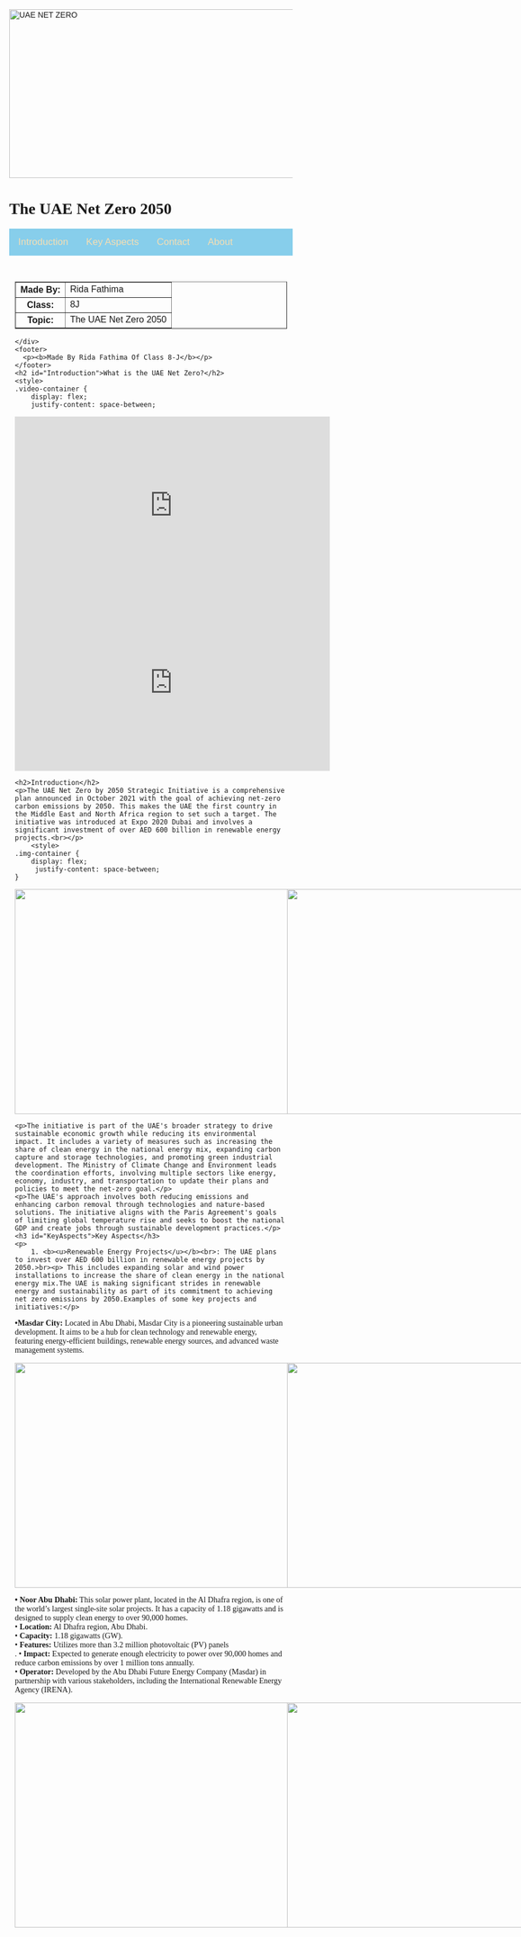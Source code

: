<!DOCTYPE html>
<html lang="en">
<head>
    <meta charset="UTF-8">
    <meta name="viewport" content="width=device-width, initial-scale=1.0">
    <title>The UAE Net Zero 2050</title>
    <style>
        h1 {
            font-family: 'Pacifico', cursive; 
        }
        body {
            margin: 0;
            font-family: Arial, sans-serif;
        }
        .topnav {
            overflow: hidden;
            background-color: #87CEEB;
        }
        .topnav a {
            float: left;
            color: #F5DEB3;
            text-align: center;
            padding: 14px 16px;
            text-decoration: none;
            font-size: 17px;
        }
        .topnav a:hover {
            background-color: #B0E0E6;
            color: Blue;
        }
        .topnav a.active {
            background-color: #87CEEB;
            color: Powder Blue;
        }
        .table-container {
            margin-top: 20px; 
            padding: 10px;
        }
        .table-container img {
            height: 400px; 
            width: 1400px; 
        }
        footer {
            position: fixed;
            left: 0;
            bottom: 0;
            width: 100%;
            background-color: #87CEEB;
            color: Black;
            text-align: center;
            padding: 10px;
        }
        h2 {
            font-family: 'georgia', cursive; 
        }
        p {
            font-family: 'georgia', cursive; 
        }
    </style>
</head>
<body>
    <img src="netzerobanner.jpg" width="1400" height="300" class="logo" alt="UAE NET ZERO" />
    <h1>The UAE Net Zero 2050</h1>
    <div class="topnav">
        <a class="active" href="#Introduction">Introduction</a>
        <a href="#KeyAspects">Key Aspects</a>
        <a href="#Contact">Contact</a>
        <a href="#About">About</a>
    </div>
    <div class="table-container">
        <table border="1">
            <tr>
                <th>Made By:</th>
                <td>Rida Fathima</td>
            </tr>
            <tr>
                <th>Class:</th>
                <td>8J</td>
            </tr>
            <tr>
                <th>Topic:</th>
                <td>The UAE Net Zero 2050</td>
            </tr>
        </table>

    </div>
    <footer>
      <p><b>Made By Rida Fathima Of Class 8-J</b></p>
    </footer>
    <h2 id="Introduction">What is the UAE Net Zero?</h2>
    <style>
    .video-container {
        display: flex;
        justify-content: space-between;
</style>

<div class="video-container">
    <div class="video">
        <iframe width="560" height="315" src="https://www.youtube.com/embed/NvuekrbIKg8?si=n9q6oY7KuV81CE2m" title="YouTube video player" frameborder="0" allow="accelerometer; autoplay; clipboard-write; encrypted-media; gyroscope; picture-in-picture; web-share" referrerpolicy="strict-origin-when-cross-origin" allowfullscreen></iframe>
    </div>
    <div class="video">
        <iframe width="560" height="315" src="https://www.youtube.com/embed/CvCZE62-sy0?si=BTTYlKTtefI1aeky" title="YouTube video player" frameborder="0" allow="accelerometer; autoplay; clipboard-write; encrypted-media; gyroscope; picture-in-picture; web-share" referrerpolicy="strict-origin-when-cross-origin" allowfullscreen></iframe>
    </div>
</div>

    <h2>Introduction</h2>
    <p>The UAE Net Zero by 2050 Strategic Initiative is a comprehensive plan announced in October 2021 with the goal of achieving net-zero carbon emissions by 2050. This makes the UAE the first country in the Middle East and North Africa region to set such a target. The initiative was introduced at Expo 2020 Dubai and involves a significant investment of over AED 600 billion in renewable energy projects.<br></p>
        <style>
    .img-container {
        display: flex;
         justify-content: space-between;   
    }
</style>

<div class="img-container">
    <img src="sustainable.jpg" width="400" height="300">
    <img src="dubai.jpg" width="400" height="300">
    <img src="capture.jpg" width="400" height="300">
</div>


    <p>The initiative is part of the UAE's broader strategy to drive sustainable economic growth while reducing its environmental impact. It includes a variety of measures such as increasing the share of clean energy in the national energy mix, expanding carbon capture and storage technologies, and promoting green industrial development. The Ministry of Climate Change and Environment leads the coordination efforts, involving multiple sectors like energy, economy, industry, and transportation to update their plans and policies to meet the net-zero goal.</p>
    <p>The UAE's approach involves both reducing emissions and enhancing carbon removal through technologies and nature-based solutions. The initiative aligns with the Paris Agreement's goals of limiting global temperature rise and seeks to boost the national GDP and create jobs through sustainable development practices.</p>
    <h3 id="KeyAspects">Key Aspects</h3>
    <p>
        1. <b><u>Renewable Energy Projects</u></b><br>: The UAE plans to invest over AED 600 billion in renewable energy projects by 2050.>br><p> This includes expanding solar and wind power installations to increase the share of clean energy in the national energy mix.The UAE is making significant strides in renewable energy and sustainability as part of its commitment to achieving net zero emissions by 2050.Examples of some key projects and initiatives:</p>

<p><b>•Masdar City:</b> Located in Abu Dhabi, Masdar City is a pioneering sustainable urban development. It aims to be a hub for clean technology and renewable energy, featuring energy-efficient buildings, renewable energy sources, and advanced waste management systems.<br></p>
<style>
             .img-container {
        display: flex;
         justify-content: space-between;   
    }
</style>

<div class="img-container">
    <img src="m1.jpg" width ="400" height="300">
    <img src="m2.jpg" width ="400" height="300">
    <img src="m3.jpg" width ="400" height="300">
</div>

<p><b> • Noor Abu Dhabi:</b> This solar power plant, located in the Al Dhafra region, is one of the world’s largest single-site solar projects. It has a capacity of 1.18 gigawatts and is designed to supply clean energy to over 90,000 homes.<br>
 • <b>Location:</b> Al Dhafra region, Abu Dhabi.<br>
 • <b>Capacity:</b> 1.18 gigawatts (GW).<br>
 • <b>Features:</b> Utilizes more than 3.2 million photovoltaic (PV) panels<br>.
 • <b>Impact:</b> Expected to generate enough electricity to power over 90,000 homes and reduce carbon emissions by over 1 million tons annually.<br>
 • <b>Operator: </b>Developed by the Abu Dhabi Future Energy Company (Masdar) in partnership with various stakeholders, including the International Renewable Energy Agency (IRENA).<br>

<style>
             .img-container {
        display: flex;
         justify-content: space-between;   
    }
</style>

<div class="img-container">
    <img src="n1.png" width="400" height="300">
    <img src="n2.jpg" width="400" height="300">
    <img src="n3.jpg" width="400" height="300">
</div>


</body>
</html>
